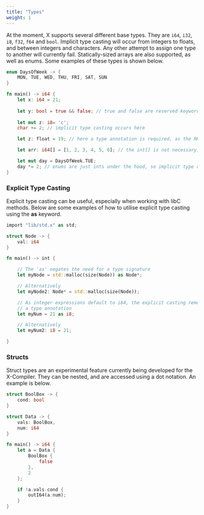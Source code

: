 ```yaml
---
title: "Types"
weight: 1
---
```


At the moment, X supports several different base types. They are `i64`, `i32`, `i8`, `f32`, `f64` and `bool`.
Implicit type casting will occur from integers to floats, and between integers and characters. Any 
other attempt to assign one type to another will currently fail. Statically-sized arrays are also supported, as well as enums. Some examples of these types is shown below.

```Rust
enum DaysOfWeek -> {
    MON, TUE, WED, THU, FRI, SAT, SUN
}

fn main() -> i64 {
    let x: i64 = 21;
    
    let y: bool = true && false; // true and false are reserved keywords in X
    
    let mut z: i8= 'c';
    char += 2; // implicit type casting occurs here

    let z: float = 19; // here a type annotation is required, as the RHS is identified as an integer

    let arr: i64[] = [1, 2, 3, 4, 5, 6]; // the int[] is not necessary, as is the case for primitive types also

    let mut day = DaysOfWeek.TUE;
    day *= 2; // enums are just ints under the hood, so implicit type casting occurs here
}
```

### Explicit Type Casting

Explicit type casting can be useful, especially when working with libC methods. Below are some examples of how to utilise explicit type casting using the **as** keyword.

```Rust
import "lib/std.x" as std;

struct Node -> {
    val: i64
}

fn main() -> int {

    // The 'as' negates the need for a type signature
    let myNode = std::malloc(size(Node)) as Node*;

    // Alternatively
    let myNode2: Node* = std::malloc(size(Node));

    // As integer expressions default to i64, the explicit casting removes the need for 
    // a type annotation
    let myNum = 21 as i8;

    // Alternatively
    let myNum2: i8 = 21;

}

```


### Structs

Struct types are an experimental feature currently being developed for the X-Compiler. They can be nested,
and are accessed using a dot notation. An example is below.

```Rust
struct BoolBox -> {
    cond: bool
}

struct Data -> {
    vals: BoolBox,
    num: i64
}

fn main() -> i64 {
    let a = Data {
        BoolBox { 
            false
        },
        2
    };

    if !a.vals.cond {
        outI64(a.num);
    }
}

```